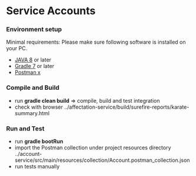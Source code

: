 # Service Accounts

### Environment setup
Minimal requirements: Please make sure following software is installed on your PC.
* [JAVA 8](https://www.java.com/fr/download/) or later
* [Gradle 7](https://gradle.org/install/) or later
* [Postman x](https://www.postman.com/downloads/)

### Compile and Build
* run **gradle clean build** =>
  compile, build and test integration 
* check with browser ../affectation-service/build/surefire-reports/karate-summary.html

### Run and Test
* run **gradle bootRun**
* import the Postman collection under project resources directory ../account-service/src/main/resources/collection/Account.postman_collection.json
* run tests manually
